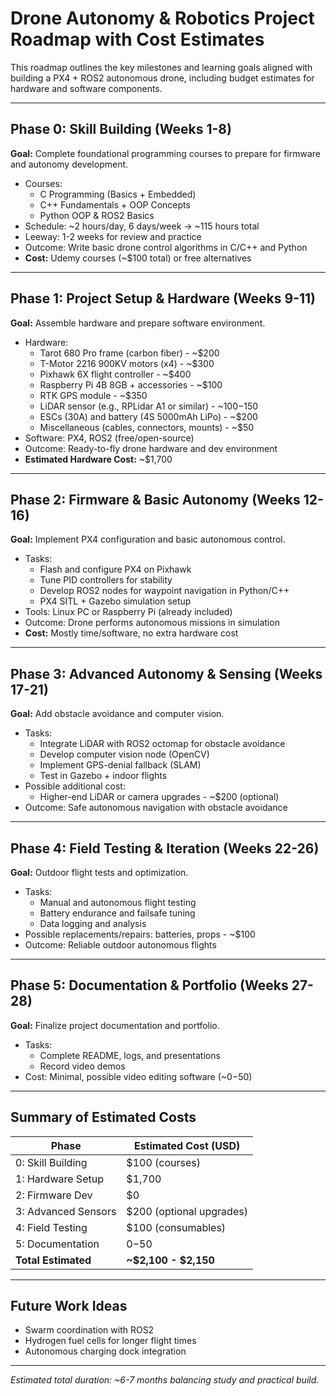 # Drone Autonomy & Robotics Project Roadmap with Cost Estimates

This roadmap outlines the key milestones and learning goals aligned with building a PX4 + ROS2 autonomous drone, including budget estimates for hardware and software components.

---

## Phase 0: Skill Building (Weeks 1-8)

**Goal:** Complete foundational programming courses to prepare for firmware and autonomy development.

- Courses:
  - C Programming (Basics + Embedded)  
  - C++ Fundamentals + OOP Concepts  
  - Python OOP & ROS2 Basics  
- Schedule: ~2 hours/day, 6 days/week → ~115 hours total  
- Leeway: 1-2 weeks for review and practice  
- Outcome: Write basic drone control algorithms in C/C++ and Python  
- **Cost:** Udemy courses (~$100 total) or free alternatives  

---

## Phase 1: Project Setup & Hardware (Weeks 9-11)

**Goal:** Assemble hardware and prepare software environment.

- Hardware:  
  - Tarot 680 Pro frame (carbon fiber) - ~$200  
  - T-Motor 2216 900KV motors (x4) - ~$300  
  - Pixhawk 6X flight controller - ~$400  
  - Raspberry Pi 4B 8GB + accessories - ~$100  
  - RTK GPS module - ~$350  
  - LiDAR sensor (e.g., RPLidar A1 or similar) - ~$100-$150  
  - ESCs (30A) and battery (4S 5000mAh LiPo) - ~$200  
  - Miscellaneous (cables, connectors, mounts) - ~$50  
- Software: PX4, ROS2 (free/open-source)  
- Outcome: Ready-to-fly drone hardware and dev environment  
- **Estimated Hardware Cost:** ~$1,700  

---

## Phase 2: Firmware & Basic Autonomy (Weeks 12-16)

**Goal:** Implement PX4 configuration and basic autonomous control.

- Tasks:  
  - Flash and configure PX4 on Pixhawk  
  - Tune PID controllers for stability  
  - Develop ROS2 nodes for waypoint navigation in Python/C++  
  - PX4 SITL + Gazebo simulation setup  
- Tools: Linux PC or Raspberry Pi (already included)  
- Outcome: Drone performs autonomous missions in simulation  
- **Cost:** Mostly time/software, no extra hardware cost  

---

## Phase 3: Advanced Autonomy & Sensing (Weeks 17-21)

**Goal:** Add obstacle avoidance and computer vision.

- Tasks:  
  - Integrate LiDAR with ROS2 octomap for obstacle avoidance  
  - Develop computer vision node (OpenCV)  
  - Implement GPS-denial fallback (SLAM)  
  - Test in Gazebo + indoor flights  
- Possible additional cost:  
  - Higher-end LiDAR or camera upgrades - ~$200 (optional)  
- Outcome: Safe autonomous navigation with obstacle avoidance  

---

## Phase 4: Field Testing & Iteration (Weeks 22-26)

**Goal:** Outdoor flight tests and optimization.

- Tasks:  
  - Manual and autonomous flight testing  
  - Battery endurance and failsafe tuning  
  - Data logging and analysis  
- Possible replacements/repairs: batteries, props - ~$100  
- Outcome: Reliable outdoor autonomous flights  

---

## Phase 5: Documentation & Portfolio (Weeks 27-28)

**Goal:** Finalize project documentation and portfolio.

- Tasks:  
  - Complete README, logs, and presentations  
  - Record video demos  
- Cost: Minimal, possible video editing software (~$0-$50)  

---

## Summary of Estimated Costs

| Phase                | Estimated Cost (USD)     |
|----------------------|-------------------------|
| 0: Skill Building    | $100 (courses)           |
| 1: Hardware Setup    | $1,700                   |
| 2: Firmware Dev      | $0                       |
| 3: Advanced Sensors  | $200 (optional upgrades) |
| 4: Field Testing     | $100 (consumables)       |
| 5: Documentation     | $0-$50                   |
| **Total Estimated**  | **~$2,100 - $2,150**     |

---

## Future Work Ideas

- Swarm coordination with ROS2  
- Hydrogen fuel cells for longer flight times  
- Autonomous charging dock integration  

---

*Estimated total duration: ~6-7 months balancing study and practical build.*

